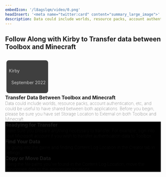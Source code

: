 ```yaml
---
embedIcon: '/l8agslqm/video/0.png'
headInsert: '<meta name="twitter:card" content="summary_large_image">'
description: Data could include worlds, resource packs, account authentication, etc, and could be useful to have shared between both applications. Before you begin, please be sure you have set Storage Location to External on both Toolbox and Minecraft.
---
```

## Follow Along with Kirby to Transfer data between Toolbox and Minecraft
<div class="filedownload-container"><div style="border-radius: 10px;overflow: hidden;width: fit-content;max-width: 100%;"><lite-youtube videoid="r6TU6Kjlp2g" params="modestbranding=1&amp;rel=0&amp;iv_load_policy=3" style="width: 704px;max-width: 100%;background-image: url(&quot;./video/0.png&quot;);"></lite-youtube></div><div style="padding-top:10px"><a class="home-content-container" style="border-radius:8px;background: #222d;padding:8px;color:#ccc;display:inline-block;margin:4px;line-height: 24px;"><p class="dreamsdb infotitle">Kirby</p><p class="dreamsdb infostats" style="margin-left:8px">September 2022</p></a><h3 style="font-size: 16px;margin-block: 0;">Transfer Data Between Toolbox and Minecraft</h3></div><h4 style="font-size: 14px;margin-block: 0;font-weight: 100;">Data could include worlds, resource packs, account authentication, etc, and could be useful to have shared between both applications. Before you begin, please be sure you have set Storage Location to External on both Toolbox and Minecraft.</h4></div><div class="filedownload-container" style="background: #000;"><h3 style="font-size: 16px;margin-block: 0;">Readying for Transfer</h3><h4 style="font-size: 14px;margin-block: 0;font-weight: 100;">Make sure you prepare anything necessary to transfer. For example, sign into your Microsoft account if you wish to transfer authentication data to Toolbox.</h4></div><div class="filedownload-container" style="background: #000;"><h3 style="font-size: 16px;margin-block: 0;">Find Your Data</h3><h4 style="font-size: 14px;margin-block: 0;font-weight: 100;">By going into the game and finding Content Log Location in the Creator tab in settings.</h4></div><div class="filedownload-container" style="background: #000;"><h3 style="font-size: 16px;margin-block: 0;">Copy or Move Data</h3><h4 style="font-size: 14px;margin-block: 0;font-weight: 100;">Using the file paths you've found in the Content Log Location, move the appropriate data to the appropriate locations.</h4></div>
